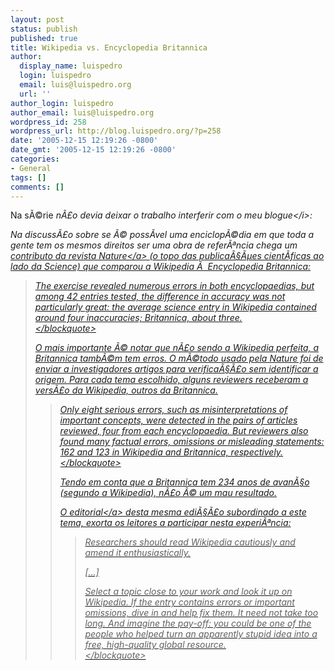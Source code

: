 ```yaml
---
layout: post
status: publish
published: true
title: Wikipedia vs. Encyclopedia Britannica
author:
  display_name: luispedro
  login: luispedro
  email: luis@luispedro.org
  url: ''
author_login: luispedro
author_email: luis@luispedro.org
wordpress_id: 258
wordpress_url: http://blog.luispedro.org/?p=258
date: '2005-12-15 12:19:26 -0800'
date_gmt: '2005-12-15 12:19:26 -0800'
categories:
- General
tags: []
comments: []
---
```

<p>Na s&Atilde;&copy;rie <i>n&Atilde;&pound;o devia deixar o trabalho interferir com o meu blogue<&#47;i>:</p>
<p>Na discuss&Atilde;&pound;o sobre se &Atilde;&copy; poss&Atilde;&shy;vel uma enciclop&Atilde;&copy;dia em que toda a gente tem os mesmos direitos ser uma obra de refer&Atilde;&ordf;ncia chega um <a href="http:&#47;&#47;www.nature.com&#47;nature&#47;journal&#47;v438&#47;n7070&#47;full&#47;438900a.html">contributo da revista Nature<&#47;a> (o topo das publica&Atilde;&sect;&Atilde;&micro;es cient&Atilde;&shy;ficas ao lado da Science) que comparou a Wikipedia &Atilde;&nbsp; Encyclopedia Britannica:</p>
<blockquote><p>
The exercise revealed numerous errors in both encyclopaedias, but among 42 entries tested, the difference in accuracy was not particularly great: the average science entry in Wikipedia contained around four inaccuracies; Britannica, about three.<br />
<&#47;blockquote></p>
<p>O mais importante &Atilde;&copy; notar que n&Atilde;&pound;o sendo a Wikipedia perfeita, a Britannica tamb&Atilde;&copy;m tem erros. O m&Atilde;&copy;todo usado pela Nature foi de enviar a investigadores artigos para verifica&Atilde;&sect;&Atilde;&pound;o sem identificar a origem. Para cada tema escolhido, alguns reviewers receberam a vers&Atilde;&pound;o da Wikipedia, outros da Britannica.</p>
<blockquote><p>
Only eight serious errors, such as misinterpretations of important concepts, were detected in the pairs of articles reviewed, four from each encyclopaedia. But reviewers also found many factual errors, omissions or misleading statements: 162 and 123 in Wikipedia and Britannica, respectively.<br />
<&#47;blockquote></p>
<p>Tendo em conta que a Britannica tem 234 anos de avan&Atilde;&sect;o (segundo a Wikipedia), n&Atilde;&pound;o &Atilde;&copy; um mau resultado.</p>
<p>O <a href="http:&#47;&#47;www.nature.com&#47;nature&#47;journal&#47;v438&#47;n7070&#47;full&#47;438890a.html">editorial<&#47;a> desta mesma edi&Atilde;&sect;&Atilde;&pound;o subordinado a este tema, exorta os leitores a participar nesta experi&Atilde;&ordf;ncia:</p>
<blockquote><p>
Researchers should read Wikipedia cautiously and amend it enthusiastically.</p>
<p>[...]</p>
<p>Select a topic close to your work and look it up on Wikipedia. If the entry contains errors or important omissions, dive in and help fix them. It need not take too long. And imagine the pay-off: you could be one of the people who helped turn an apparently stupid idea into a free, high-quality global resource.<br />
<&#47;blockquote></p>
